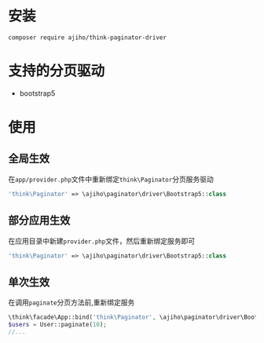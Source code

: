 
# 安装

```
composer require ajiho/think-paginator-driver
```


# 支持的分页驱动

- bootstrap5


# 使用

## 全局生效

在`app/provider.php`文件中重新绑定`think\Paginator`分页服务驱动


```php
'think\Paginator' => \ajiho\paginator\driver\Bootstrap5::class
```

## 部分应用生效

在应用目录中新建`provider.php`文件，然后重新绑定服务即可

```php
'think\Paginator' => \ajiho\paginator\driver\Bootstrap5::class
```

## 单次生效

在调用`paginate`分页方法前,重新绑定服务

```php
\think\facade\App::bind('think\Paginator', \ajiho\paginator\driver\Bootstrap5::class);
$users = User::paginate(10);
//...
```


